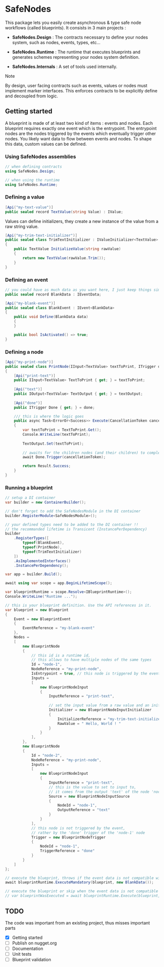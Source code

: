 # SafeNodes
This package lets you easily create asynchronous & type safe node workflows (called blueprints). 
It consists in 3 main projects : 

- **SafeNodes.Design** : The contracts necessary to define your nodes system, such as nodes, events, types, etc... 

- **SafeNodes.Runtime** : The runtime that executes blueprints and generates schemes representing your nodes system definition.

- **SafeNodes.Internals** : A set of tools used internally.

> [!NOTE]
> By design, user facing contracts such as events, values or nodes must implement marker interfaces.
> This enforces contracts to be explicitly define and decoupled from logic.

## Getting started
A blueprint is made of at least two kind of items : events and nodes. 
Each blueprint requires exactly one event which is the entrypoint. 
The entrypoint nodes are the nodes triggered by the events which eventually trigger other nodes.
You likely want data to flow between events and nodes. To shape this data, custom values can be defined.

### Using SafeNodes assemblies
```csharp
// when defining contracts
using SafeNodes.Design; 

// when using the runtime
using SafeNodes.Runtime;
```

### Defining a value
```csharp
[Api("my-text-value")]
public sealed record TextValue(string Value) : IValue;
```

Values can define initializers, they create a new instance of the value from a raw string value. 
```csharp
[Api("my-trim-text-initializer")]
public sealed class TrimTextInitializer : IValueInitializer<TextValue>
{
    public TextValue InitializeValue(string rawValue)
    {
        return new TextValue(rawValue.Trim());
    }
}
```

### Defining an event
```csharp
// you could have as much data as you want here, I just keep things simple
public sealed record BlankData : IEventData;

[Api("my-blank-event")]
public sealed class BlankEvent : IEvent<BlankData>
{
    public void Define(BlankData data)
    {
    }

    public bool IsActivated() => true;
}
```

### Defining a node
```csharp
[Api("my-print-node")]
public sealed class PrintNode(IInput<TextValue> textToPrint, ITrigger done, IOutput<TextValue> textOutput) : INode
{
    [Api("print-text")]
    public IInput<TextValue> TextToPrint { get; } = textToPrint;
    
    [Api("text")]
    public IOutput<TextValue> TextOutput { get; } = textOutput;
    
    [Api("done")]
    public ITrigger Done { get; } = done;

    /// this is where the logic goes
    public async Task<ErrorOr<Success>> Execute(CancellationToken cancellationToken)
    {
        var textToPrint = TextToPrint.Get();
        Console.WriteLine(textToPrint);
        
        TextOutput.Set(textToPrint);
        
        // awaits for the children nodes (and their children) to complete
        await Done.Trigger(cancellationToken);

        return Result.Success;
    }
}
```

### Running a blueprint
```csharp
// setup a DI container
var builder = new ContainerBuilder();

// don't forget to add the SafeNodesModule in the DI container
builder.RegisterModule<SafeNodesModule>();

// your defined types need to be added to the DI container !! 
// the recommanded lifetime is Transicent (InstancePerDependency)
builder
    .RegisterTypes([
        typeof(BlankEvent),
        typeof(PrintNode),
        typeof(TrimTextInitializer)
    ])
    .AsImplementedInterfaces()
    .InstancePerDependency();

var app = builder.Build();

await using var scope = app.BeginLifetimeScope();

var blueprintRuntime = scope.Resolve<IBlueprintRuntime>();
Console.WriteLine("Runtime ...");

// this is your blueprint definition. Use the API references in it.
var blueprint = new Blueprint
{
    Event = new BlueprintEvent
    {
        EventReference = "my-blank-event"
    },
    Nodes =
    [
        new BlueprintNode
        {
            // this id is a runtime id, 
            // this allows to have multiple nodes of the same types
            Id = "node-1",
            NodeReference = "my-print-node",
            IsEntrypoint = true, // this node is triggered by the event
            Inputs =
            [
                new BlueprintNodeInput
                {
                    InputReference = "print-text",
                    
                    // set the input value from a raw value and an initializer
                    Initializer = new BlueprintNodeInputInitializer
                    {
                        InitializerReference = "my-trim-text-initializer",
                        RawValue = " Hello, World ! "
                    }
                }
            ],
        },
        new BlueprintNode
        {
            Id = "node-2",
            NodeReference = "my-print-node",
            Inputs =
            [
                new BlueprintNodeInput
                {
                    InputReference = "print-text",
                    // this is the value to set to input to,
                    // it comes from the output 'text' of the node 'node-id'
                    Source = new BlueprintNodeInputSource
                    {
                        NodeId = "node-1",
                        OutputReference = "text"
                    }
                }
            ],
            // this node is not triggered by the event, 
            // rather by the 'done' trigger of the 'node-1' node
            Trigger = new BlueprintNodeTrigger
            {
                NodeId = "node-1",
                TriggerReference = "done"
            }
        }
    ]
};

// execute the blueprint, throws if the event data is not compatible with the blueprint's event
await blueprintRuntime.ExecuteMandatory(blueprint, new BlankData());

// execute the blueprint or skip when the event data is not compatible
// var blueprintWasExecuted = await blueprintRuntime.Execute(blueprint, new BlankData());
```

## TODO
The code was important from an existing project, thus misses important parts
- [x] Getting started
- [ ] Publish on nugget.org
- [ ] Documentation
- [ ] Unit tests
- [ ] Blueprint validation